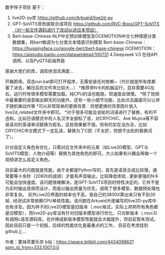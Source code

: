数字祥子项目
基于：
1. live2D-py库	https://github.com/Arkueid/live2d-py
2. GPT-SoVITS音色提取合成项目	https://github.com/RVC-Boss/GPT-SoVITS（对一些文件源码进行了改动以适应本项目）
3. Bert-base-Chinese NLP中文预训练模型及OCEMOTION中文七种情感分类数据集，将bert微调为七分类文本情感识别模型
	Bert-base-Chinese：https://huggingface.co/google-bert/bert-base-chinese 	OCEMOTION：https://aistudio.baidu.com/datasetdetail/100731
4.Deepseek V3 在线API调用，以及PyQT5前端界面

感谢大佬们的库，调库侠泪流满面...

开箱即用，双击run.bat即可打开程序，无需安装任何依赖~（代价就是所有库都塞了进去，解压后的文件夹比较大...）
*推荐带N卡的机器运行，显存需要4G左右，运行时有很多模型需要加载。纯CPU的话也能跑，但速度会很慢。
*除了视频中最重要的语音输出聊天的功能外，还有一些小细节功能，比如点击画面可以让祥子随机做动作等
*可以非常简单的更换背景：将想更换的背景图片放入live2d_related文件夹中即可。
*对于很多可能会说呲的词语进行了替换，有的不违和，比如日语模式中将人名汉字全部标了音，对CRYCHIC、Ave Mujica等不容易读对的英语单词替换为假名，这些效果都不错。但有的实在没办法，比如CRYCHIC中文模式下一定乱读，替换为了C团（不太好，但想不出别的替换词了）。

针对自定义角色有优化，只需对应文件夹中的元素（如Live2D模型、GPT与SoVITS模型、人物介绍等）替换为其他角色的即可。大火如果有兴趣会再做一个视频讲怎么自定义角色。

目前最大的问题就是性能，由于全都是Python写的，首先是语音合成比较慢，通常要等十余秒（2080ti的成绩）才能有声音输出，比较降低体验...更新更强的N卡可能会加快速度。该问题很难解决，是GPT-SoVITS项目的特性决定的，它并不是为实时输出音频而设计，而是以输出质量为优先，调用了很多模型，数据预处理也非常复杂。
另外Live2D界面的帧率也不高，我自己的3800X算出来只有不到30帧...经测试非常依赖CPU单核性能。该问题在Arkueid大佬编写的live2D-py库中也有涉及，因为祥子的Live2D模型是旧版本（.moc格式，实际上邦邦所有角色都是旧模型），而live2D-py库没有针对旧版本模型进行优化，只对新版本（.moc3）有调用c语言源码库。也许换成新版本模型性能就会大幅提升，但目前暂未测试。因此目前只是一个初版，后续的性能优化是最重点的工作。
目前在考虑挂到github上...


作者：要抹茶要乐奈   b站：https://space.bilibili.com/443409863?spm_id_from=333.1007.0.0

